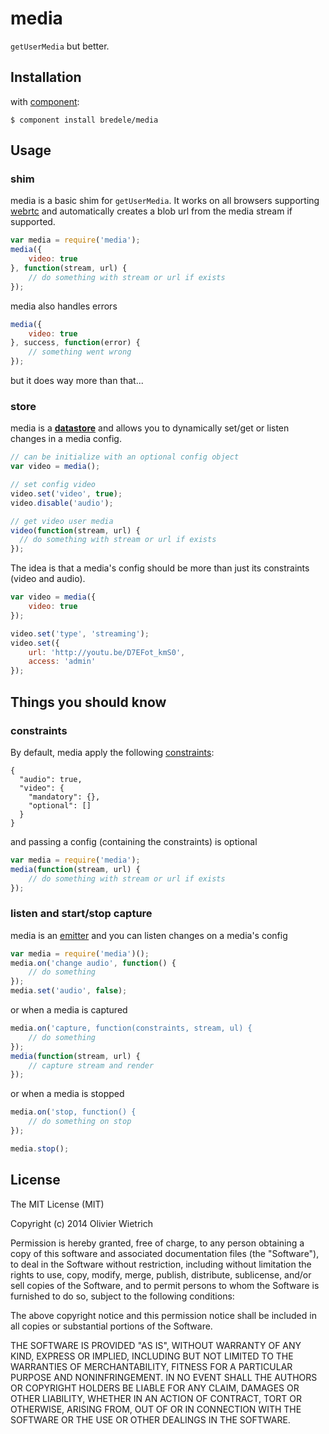 media
====

  `getUserMedia` but better.

	
## Installation

with [component](http://github.com/component/component):

	$ component install bredele/media


## Usage

### shim
 
  media is a basic shim for `getUserMedia`. It works on all browsers supporting [webrtc](http://www.webrtc.org/) and automatically creates a blob url from the media stream if supported. 


```js
var media = require('media');
media({
	video: true
}, function(stream, url) {
	// do something with stream or url if exists
});
```

  media also handles errors

```js
media({
	video: true
}, success, function(error) {
	// something went wrong
});
```

  but it does way more than that...

### store

  media is a **[datastore](http://github.com/bredele/datastore)** and allows you to dynamically set/get or listen changes in a media config.

```js
// can be initialize with an optional config object
var video = media();

// set config video
video.set('video', true);
video.disable('audio');

// get video user media
video(function(stream, url) {
  // do something with stream or url if exists
});
```

  The idea is that a media's config should be more than just its constraints (video and audio). 

```js
var video = media({
	video: true
});

video.set('type', 'streaming');
video.set({
	url: 'http://youtu.be/D7EFot_kmS0',
	access: 'admin'
});
```

## Things you should know

### constraints

  By default, media apply the following [constraints](http://src.chromium.org/svn/trunk/src/chrome/test/data/webrtc/manual/constraints.html):

```
{
  "audio": true,
  "video": {
    "mandatory": {},
    "optional": []
  }
}
``` 

  and passing a config (containing the constraints) is optional

```js
var media = require('media');
media(function(stream, url) {
	// do something with stream or url if exists
});
``` 

### listen and start/stop capture

  media is an [emitter](http://github.com/component/emitter) and you can listen changes on a media's config

```js
var media = require('media')();
media.on('change audio', function() {
	// do something
});
media.set('audio', false);
``` 

  or when a media is captured

```js
media.on('capture, function(constraints, stream, ul) {
	// do something
});
media(function(stream, url) {
	// capture stream and render
});
``` 

 or when a media is stopped


```js
media.on('stop, function() {
	// do something on stop
});

media.stop();
``` 
  

## License

The MIT License (MIT)

Copyright (c) 2014 Olivier Wietrich

Permission is hereby granted, free of charge, to any person obtaining a copy
of this software and associated documentation files (the "Software"), to deal
in the Software without restriction, including without limitation the rights
to use, copy, modify, merge, publish, distribute, sublicense, and/or sell
copies of the Software, and to permit persons to whom the Software is
furnished to do so, subject to the following conditions:

The above copyright notice and this permission notice shall be included in all
copies or substantial portions of the Software.

THE SOFTWARE IS PROVIDED "AS IS", WITHOUT WARRANTY OF ANY KIND, EXPRESS OR
IMPLIED, INCLUDING BUT NOT LIMITED TO THE WARRANTIES OF MERCHANTABILITY,
FITNESS FOR A PARTICULAR PURPOSE AND NONINFRINGEMENT. IN NO EVENT SHALL THE
AUTHORS OR COPYRIGHT HOLDERS BE LIABLE FOR ANY CLAIM, DAMAGES OR OTHER
LIABILITY, WHETHER IN AN ACTION OF CONTRACT, TORT OR OTHERWISE, ARISING FROM,
OUT OF OR IN CONNECTION WITH THE SOFTWARE OR THE USE OR OTHER DEALINGS IN THE
SOFTWARE.